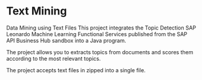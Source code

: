 # Text Mining
Data Mining using Text Files
This project integrates the Topic Detection SAP Leonardo Machine Learning Functional Services published from the SAP API Business Hub sandbox into a Java program.

The project allows you to extracts topics from documents and scores them according to the most relevant topics.

The project accepts text files in zipped into a single file.
